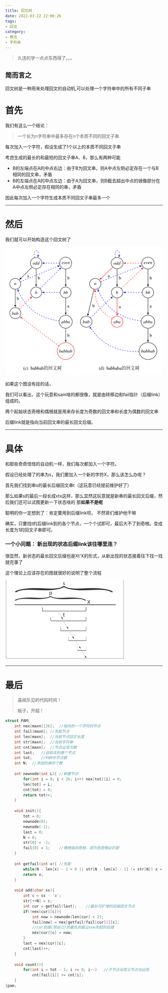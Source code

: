 ```yaml
---
title: 回文树
date: 2022-03-22 22:06:26
tags: 
- 回文
category: 
- 算法
- 字符串
---
```


> 久违的学一点点东西得了。。。

## 简而言之

回文树是一种用来处理回文的自动机,可以处理一个字符串中的所有不同子串

<!--more-->

# 首先

我们有这么一个结论：

> 一个长为n字符串中最多存在n个本质不同的回文子串

每次加入一个字符，假设生成了1个以上的本质不同回文子串

考虑生成的最长的和最短的回文子串A、B，那么有两种可能

- B的左端点在A的中点右边：由于B为回文串，则A中点左侧必定存在一个与B相同的回文串，矛盾
- B的左端点在A的中点左边：由于A为回文串，则B截去超出中点的镜像部分在A中点左侧必定存在相同的串，矛盾

因此每次加入一个字符生成本质不同回文子串最多一个

---

# 然后

我们就可以开始构造这个回文树了

![](回文树/tree.png)





如果这个图没有挂的话，

我们可以看出，这个玩意和sam啥的都很像，就是由转移边和fail指针（后缀link）组成的。

两个起始状态奇根和偶根就是用来存长度为奇数的回文串和长度为偶数的回文串

后缀link就是指向当前回文串的最长回文后缀。

---

# 具体

和那些奇奇怪怪的自动机一样，我们每次都加入一个字符。

假设已经处理了的串为s，我们要加入一个新的字符X，那么该怎么办呢？

首先我们找到串s的最长后缀回文串t（这玩意已经提前维护好了）

那么如果s的最后一段长成xtx这样，那么显然这玩意就是新串的最长回文后缀，然后我们还可以试图更新一下状态啥的
那**如果不是呢**

聪明的你一定想到了：肯定要用到后缀link呗， 不然哥们维护他干嘛

确实，只要找t的后缀link到的各个节点，一个个试即可，最后大不了到奇根。变成长度为1的回文子串即可。



### 一个小问题： 新出现的状态后缀link该往哪里连？

很显然，新状态的最长回文后缀也是Xt'X的形式，从新出现的状态接着往下找一找就完事了

这个理论上应该存在的图就很好的说明了整个流程

![](回文树/pam.jpg)

---

# 最后

> 喜闻乐见的代码时间！
>
> 板子，开超！

```c++
struct PAM{
    int nex[maxn][26];  //指向的一个字符的节点
    int fail[maxn]; //失配节点
    int len[maxn];  //当前节点回文长度
    int str[maxn];  //当前字符串
    int cnt[maxn];  //节点出现次数
    int last;   //目前走到哪个节点
    int tot;    //PAM中节点数
    int N;  //添加的串的个数
 
    int newnode(int L){ //新建节点
        for(int i = 0; i < 26; i++) nex[tot][i] = 0;
        len[tot] = L;
        cnt[tot] = 0;
        return tot++;
    }
 
    void init(){
        tot = 0;
        newnode(0);
        newnode(-1);
        last = 0;
        N = 0;
        str[0] = -1;
        fail[0] = 1;    //偶根指向奇根，因为到奇根必匹配
    }
 
    int getfail(int x){ //失配
        while(N - len[x] - 1 < 0 || str[N - len[x] - 1] != str[N]) x = fail[x];
        return x;
    }
 
    void add(char ss){
        int c = ss - 'a';
        str[++N] = c;
        int cur = getfail(last);    //最长可扩增的后缀回文节点
        if(!nex[cur][c]){
            int now = newnode(len[cur] + 2);
            fail[now] = nex[getfail(fail[cur])][c];
            //cur后缀(除自己)的最长的能让now失配的后缀
            nex[cur][c] = now;
        }
        last = nex[cur][c];
        cnt[last]++;
    }
 
    void count(){
        for(int i = tot - 1; i >= 0; i--)   //子节点出现父节点也出现
            cnt[fail[i]] += cnt[i];
    }
}pam;
```

